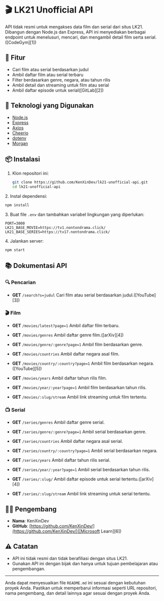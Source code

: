 # 🎬 LK21 Unofficial API

API tidak resmi untuk mengakses data film dan serial dari situs LK21. Dibangun dengan Node.js dan Express, API ini menyediakan berbagai endpoint untuk menelusuri, mencari, dan mengambil detail film serta serial.([CodeGym][1])

## 🚀 Fitur

* Cari film atau serial berdasarkan judul
* Ambil daftar film atau serial terbaru
* Filter berdasarkan genre, negara, atau tahun rilis
* Ambil detail dan streaming untuk film atau serial
* Ambil daftar episode untuk serial([GitLab][2])

## 🧰 Teknologi yang Digunakan

* [Node.js](https://nodejs.org/)
* [Express](https://expressjs.com/)
* [Axios](https://axios-http.com/)
* [Cheerio](https://cheerio.js.org/)
* [dotenv](https://www.npmjs.com/package/dotenv)
* [Morgan](https://www.npmjs.com/package/morgan)

## 📦 Instalasi

1. Klon repositori ini:

   ```bash
   git clone https://github.com/KenXinDev/lk21-unofficial-api.git
   cd lk21-unofficial-api
   ```


2\. Instal dependensi:

```bash
npm install
```


3\. Buat file `.env` dan tambahkan variabel lingkungan yang diperlukan:

```env
PORT=3000
LK21_BASE_MOVIE=https://tv1.nontondrama.click/
LK21_BASE_SERIES=https://tv17.nontondrama.click/
```


4\. Jalankan server:

```bash
npm start
```



## 📚 Dokumentasi API

### 🔍 Pencarian

* **GET** `/search?s=judul`
  Cari film atau serial berdasarkan judul.([YouTube][3])

### 🎬 Film

* **GET** `/movies/latest?page=1`
  Ambil daftar film terbaru.

* **GET** `/movies/genres`
  Ambil daftar genre film.([arXiv][4])

* **GET** `/movies/genre/:genre?page=1`
  Ambil film berdasarkan genre.

* **GET** `/movies/countries`
  Ambil daftar negara asal film.

* **GET** `/movies/country/:country?page=1`
  Ambil film berdasarkan negara.([YouTube][5])

* **GET** `/movies/years`
  Ambil daftar tahun rilis film.

* **GET** `/movies/year/:year?page=1`
  Ambil film berdasarkan tahun rilis.

* **GET** `/movies/:slug/stream`
  Ambil link streaming untuk film tertentu.

### 📺 Serial

* **GET** `/series/genres`
  Ambil daftar genre serial.

* **GET** `/series/genre/:genre?page=1`
  Ambil serial berdasarkan genre.

* **GET** `/series/countries`
  Ambil daftar negara asal serial.

* **GET** `/series/country/:country?page=1`
  Ambil serial berdasarkan negara.

* **GET** `/series/years`
  Ambil daftar tahun rilis serial.

* **GET** `/series/year/:year?page=1`
  Ambil serial berdasarkan tahun rilis.

* **GET** `/series/:slug/`
  Ambil daftar episode untuk serial tertentu.([arXiv][4])

* **GET** `/series/:slug/stream`
  Ambil link streaming untuk serial tertentu.

## 👨‍💻 Pengembang

* **Nama**: KenXinDev
* **GitHub**: [https://github.com/KenXinDev/](https://github.com/KenXinDev/)([Microsoft Learn][6])

## ⚠️ Catatan

* API ini tidak resmi dan tidak berafiliasi dengan situs LK21.
* Gunakan API ini dengan bijak dan hanya untuk tujuan pembelajaran atau pengembangan.

---

Anda dapat menyesuaikan file `README.md` ini sesuai dengan kebutuhan proyek Anda. Pastikan untuk memperbarui informasi seperti URL repositori, nama pengembang, dan detail lainnya agar sesuai dengan proyek Anda.

